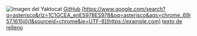![Imagen del Yaktocat](https://octodex.github.com/images/yaktocat.png) 
[GitHub](http://github.com)
[https://www.google.com/search?q=asterisco&rlz=1C1GCEA_enES978ES978&oq=asterisco&aqs=chrome..69i57.1615j0j1&sourceid=chrome&ie=UTF-8](https://example.com)
[texto de relleno](https://example.com)
